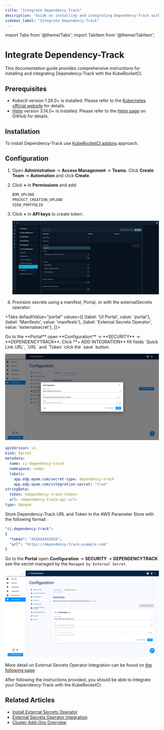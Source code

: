 ```yaml
---
title: "Integrate Dependency-Track"
description: "Guide on installing and integrating Dependency-Track with KubeRocketCI for enhanced vulnerability management and software component analysis."
sidebar_label: "Integrate Dependency-Track"
---
```

<!-- markdownlint-disable MD025 -->

import Tabs from '@theme/Tabs';
import TabItem from '@theme/TabItem';

# Integrate Dependency-Track

<head>
  <link rel="canonical" href="https://docs.kuberocketci.io/docs/operator-guide/devsecops/dependency-track/" />
</head>


This documentation guide provides comprehensive instructions for installing and integrating Dependency-Track with the KubeRocketCI.

## Prerequisites

* Kubectl version 1.26.0+ is installed. Please refer to the [Kubernetes official website](https://kubernetes.io/releases/download/) for details.
* [Helm](https://helm.sh) version 3.14.0+ is installed. Please refer to the [Helm page](https://github.com/helm/helm/releases) on GitHub for details.

## Installation

To install Dependency-Track use [KubeRocketCI addons](../add-ons-overview.md) approach.

## Configuration

1. Open **Administration** -> **Access Management** -> **Teams**. Click **Create Team** -> **Automation** and click **Create**.

2. Click **+** in **Permissions** and add:

    ```bash
    BOM_UPLOAD
    PROJECT_CREATION_UPLOAD
    VIEW_PORTFOLIO
    ```

3. Click **+** in **API keys** to create token:

    ![Dependency-Track settings](../../assets/operator-guide/devsecops/dependency-track-token.png "Dependency-Track settings")

4. Provision secrets using a manifest, Portal, or with the externalSecrets operator:

<Tabs
  defaultValue="portal"
  values={[
    {label: 'UI Portal', value: 'portal'},
    {label: 'Manifests', value: 'manifests'},
    {label: 'External Secrets Operator', value: 'externalsecret'},
  ]}>

  <TabItem value="portal">
  Go to the **Portal** open **Configuration** -> **SECURITY** -> **DEPENDENCYTRACK**. Click **+ ADD INTEGRATION** fill fields `Quick Link URL`, `URL` and `Token` click the `save` button.

  ![Dependency-Track update manual secret](../../assets/operator-guide/devsecops/dependency-track-secret.png "Dependency-Track update manual secret")
  </TabItem>

  <TabItem value="manifests">

  ```yaml
  apiVersion: v1
  kind: Secret
  metadata:
    name: ci-dependency-track
    namespace: <edp>
    labels:
      app.edp.epam.com/secret-type: dependency-track
      app.edp.epam.com/integration-secret: "true"
  stringData:
    token: <dependency-track-token>
    url: <dependency-track-api-url>
  type: Opaque
  ```

  </TabItem>

  <TabItem value="externalsecret">
  Store Dependency-Track URL and Token in the AWS Parameter Store with the following format:

  ```yaml
  "ci-dependency-track":
  {
    "token": "XXXXXXXXXXXX",
    "url": "https://dependency-track.example.com"
  }
  ```

  Go to the **Portal** open **Configuration** -> **SECURITY** -> **DEPENDENCYTRACK** see the secret managed by the `Managed by External Secret`.

  ![Dependency-Track managed by external secret operator](../../assets/operator-guide/devsecops/defectdojo-external-secret.png "Dependency-Track managed by external secret operator")

  More detail on External Secrets Operator Integration can be found on [the following page](../secrets-management/external-secrets-operator-integration.md)
  </TabItem>

</Tabs>

After following the instructions provided, you should be able to integrate your Dependency-Track with the KubeRocketCI.

## Related Articles

* [Install External Secrets Operator](../secrets-management/install-external-secrets-operator.md)
* [External Secrets Operator Integration](../secrets-management/external-secrets-operator-integration.md)
* [Cluster Add-Ons Overview](../add-ons-overview.md)
